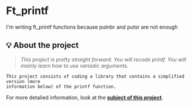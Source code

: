 # Ft_printf
I'm writing ft_printf functions because putnbr and putsr are not enough

## 💡 About the project

> _This project is pretty straight forward. You will recode printf. You will mainly learn how to use variadic arguments._

	This project consists of coding a library that contains a simplified version (more
	information below) of the printf function.

For more detailed information, look at the [**subject of this project**](https://github.com/recepbattal/Ft_printf/blob/main/ft_printf.en.pdf).
